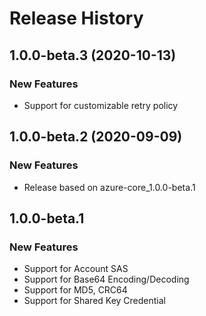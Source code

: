 # Release History

## 1.0.0-beta.3 (2020-10-13)

### New Features

* Support for customizable retry policy

## 1.0.0-beta.2 (2020-09-09)

### New Features

* Release based on azure-core_1.0.0-beta.1

## 1.0.0-beta.1

### New Features

* Support for Account SAS
* Support for Base64 Encoding/Decoding
* Support for MD5, CRC64
* Support for Shared Key Credential
